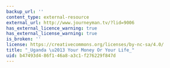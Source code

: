 ```yaml
---
backup_url: ''
content_type: external-resource
external_url: http://www.journeyman.tv/?lid=9006
has_external_licence_warning: true
has_external_license_warning: true
is_broken: ''
license: https://creativecommons.org/licenses/by-nc-sa/4.0/
title: "_Uganda \u2013 Your Money Or Your Life_"
uid: b47493d4-86f1-46a8-a3c1-f276229f847d
---
```

